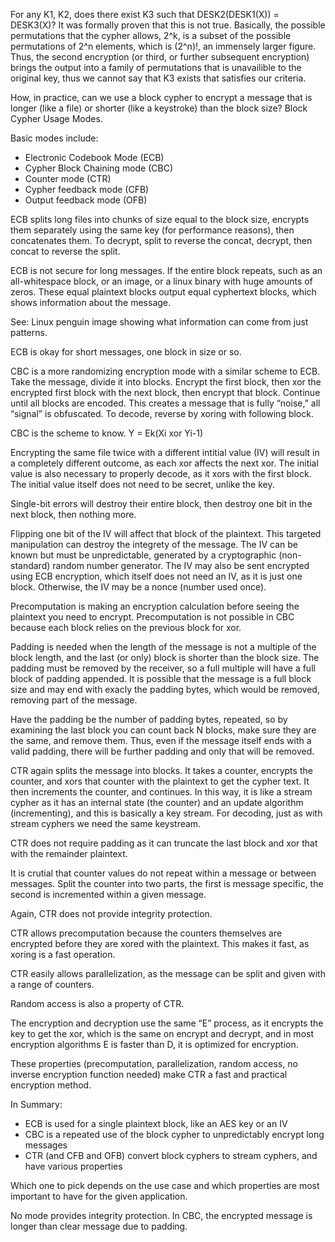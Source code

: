 For any K1, K2, does there exist K3 such that DESK2(DESK1(X)) = DESK3(X)? It was formally proven that this is not true. Basically, the possible permutations that the cypher allows, 2^k, is a subset of the possible permutations of 2^n elements, which is (2^n)!, an immensely larger figure. Thus, the second encryption (or third, or further subsequent encryption) brings the output into a family of permutations that is unavailible to the original key, thus we cannot say that K3 exists that satisfies our criteria.

How, in practice, can we use a block cypher to encrypt a message that is longer (like a file) or shorter (like a keystroke) than the block size? Block Cypher Usage Modes.

Basic modes include:

* Electronic Codebook Mode (ECB)
* Cypher Block Chaining mode (CBC)
* Counter mode (CTR)
* Cypher feedback mode (CFB)
* Output feedback mode (OFB)

ECB splits long files into chunks of size equal to the block size, encrypts them separately using the same key (for performance reasons), then concatenates them. To decrypt, split to reverse the concat, decrypt, then concat to reverse the split.

ECB is not secure for long messages. If the entire block repeats, such as an all-whitespace block, or an image, or a linux binary with huge amounts of zeros. These equal plaintext blocks output equal cyphertext blocks, which shows information about the message.

See: Linux penguin image showing what information can come from just patterns.

ECB is okay for short messages, one block in size or so.

CBC is a more randomizing encryption mode with a similar scheme to ECB. Take the message, divide it into blocks. Encrypt the first block, then xor the encrypted first block with the next block, then encrypt that block. Continue until all blocks are encoded. This creates a message that is fully “noise,” all “signal” is obfuscated. To decode, reverse by xoring with following block.

CBC is the scheme to know. Y = Ek(Xi xor Yi-1)

Encrypting the same file twice with a different intitial value (IV) will result in a completely different outcome, as each xor affects the next xor. The initial value is also necessary to properly decode, as it xors with the first block. The initial value itself does not need to be secret, unlike the key. 

Single-bit errors will destroy their entire block, then destroy one bit in the next block, then nothing more.

Flipping one bit of the IV will affect that block of the plaintext. This targeted manipulation can destroy the integrety of the message. The IV can be known but must be unpredictable, generated by a cryptographic (non-standard) random number generator. The IV may also be sent encrypted using ECB encryption, which itself does not need an IV, as it is just one block. Otherwise, the IV may be a nonce (number used once).

Precomputation is making an encryption calculation before seeing the plaintext you need to encrypt. Precomputation is not possible in CBC because each block relies on the previous block for xor.

Padding is needed when the length of the message is not a multiple of the block length, and the last (or only) block is shorter than the block size. The padding must be removed by the receiver, so a full multiple will have a full block of padding appended. It is possible that the message is a full block size and may end with exacly the padding bytes, which would be removed, removing part of the message.

Have the padding be the number of padding bytes, repeated, so by examining the last block you can count back N blocks, make sure they are the same, and remove them. Thus, even if the message itself ends with a valid padding, there will be further padding and only that will be removed.

CTR again splits the message into blocks. It takes a counter, encrypts the counter, and xors that counter with the plaintext to get the cypher text. It then increments the counter, and continues. In this way, it is like a stream cypher as it has an internal state (the counter) and an update algorithm (incrementing), and this is basically a key stream. For decoding, just as with stream cyphers we need the same keystream.

CTR does not require padding as it can truncate the last block and xor that with the remainder plaintext.

It is crutial that counter values do not repeat within a message or between messages. Split the counter into two parts, the first is message specific, the second is incremented within a given message. 

Again, CTR does not provide integrity protection. 

CTR allows precomputation because the counters themselves are encrypted before they are xored with the plaintext. This makes it fast, as xoring is a fast operation.

CTR easily allows parallelization, as the message can be split and given with a range of counters.

Random access is also a property of CTR.

The encryption and decryption use the same “E” process, as it encrypts the key to get the xor, which is the same on encrypt and decrypt, and in most encryption algorithms E is faster than D, it is optimized for encryption.

These properties (precomputation, parallelization, random access, no inverse encryption function needed) make CTR a fast and practical encryption method.

In Summary:

* ECB is used for a single plaintext block, like an AES key or an IV
* CBC is a repeated use of the block cypher to unpredictably encrypt long messages
* CTR (and CFB and OFB) convert block cyphers to stream cyphers, and have various properties

Which one to pick depends on the use case and which properties are most important to have for the given application.

No mode provides integrity protection. In CBC, the encrypted message is longer than clear message due to padding.